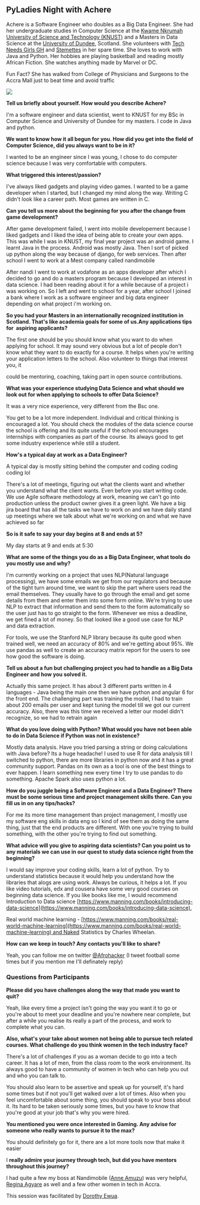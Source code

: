 ## PyLadies Night with Achere

Achere is a Software Engineer who doubles as a Big Data Engineer. She had her undergraduate studies in Computer Science at the [Kwame Nkrumah University of Science and Technology (KNUST)](https://www.knust.edu.gh/) and a Masters in Data Science at the [University of Dundee](https://www.dundee.ac.uk/), Scotland. She volunteers with [Tech Needs Girls GH](http://www.soronkosolutions.com/tng.html) and [Stemettes](https://stemettes.org/) in her spare time. She loves to work with Java and Python. Her hobbies are playing basketball and reading mostly African Fiction. She watches anything made by Marvel or DC.

Fun Fact? She has walked from College of Physicians and Surgeons to the Accra Mall just to beat time and avoid traffic

[![](https://1.bp.blogspot.com/-h1YYjLGhZS0/XblROxGPgfI/AAAAAAAANWI/OFRQYDEWu9MY56mDS5nvAHnmwkxDvc7UgCEwYBhgL/s400/Achere.jpg)](https://1.bp.blogspot.com/-h1YYjLGhZS0/XblROxGPgfI/AAAAAAAANWI/OFRQYDEWu9MY56mDS5nvAHnmwkxDvc7UgCEwYBhgL/s1600/Achere.jpg)

**Tell us briefly about yourself. How would you describe Achere?**

I'm a software engineer and data scientist, went to KNUST for my BSc in Computer Science and University of Dundee for my masters. I code in Java and python.

  

**We want to know how it all begun for you. How did you get into the field of Computer Science, did you always want to be in it?**

I wanted to be an engineer since I was young, I chose to do computer science because I was very comfortable with computers.

  

**What triggered this interest/passion?**

I've always liked gadgets and playing video games. I wanted to be a game developer when I started, but I changed my mind along the way. Writing C didn't look like a career path. Most games are written in C.

  

**Can you tell us more about the beginning for you after the change from game development?**

After game development failed, I went into mobile developement because I liked gadgets and I liked the idea of being able to create your own apps. This was while I was in KNUST, my final year project was an android game. I learnt Java in the process. Android was mostly Java. Then I sort of picked up python along the way because of django, for web services. Then after school I went to work at a Mest company called nandimobile

After nandi I went to work at vodafone as an apps developer after which I decided to go and do a masters program because I developed an interest in data science. I had been reading about it for a while because of a project i was working on. So I left and went to school for a year, after school I joined a bank where I work as a software engineer and big data engineer depending on what project i'm working on.

  

**So you had your Masters in an internationally recognized institution in Scotland. That's like academia goals for some of us.Any applications tips for  aspiring applicants?**

The first one should be you should know what you want to do when applying for school. It may sound very obvious but a lot of people don't know what they want to do exactly for a course. It helps when you're writing your application letters to the school. Also volunteer to things that interest you, it

could be mentoring, coaching, taking part in open source contributions.

  

**What was your experience studying Data Science and what should we look out for when applying to schools to offer Data Science?**

It was a very nice experience, very different from the Bsc one.

You get to be a lot more independent. Individual and critical thinking is encouraged a lot. You should check the modules of the data science course the school is offering and its quite useful if the school encourages internships with companies as part of the course. Its always good to get some industry experience while still a student.

  

**How's a typical day at work as a Data Engineer?**

A typical day is mostly sitting behind the computer and coding coding coding lol

There's a lot of meetings, figuring out what the clients want and whether you understand what the client wants. Even before you start writing code. We use Agile software methodology at work, meaning we can't go into production unless the product owner gives it a green light. We have a big jira board that has all the tasks we have to work on and we have daily stand up meetings where we talk about what we're working on and what we have achieved so far

  

**So is it safe to say your day begins at 8 and ends at 5?**

My day starts at 9 and ends at 5:30

  

**What are some of the things you do as a Big Data Engineer, what tools do you mostly use and why?**

I'm currently working on a project that uses NLP(Natural language processing), we have some emails we get from our regulators and because of the tight turn around time, we want to skip the part where users read the email themselves. They usually have to go through the email and get some details from them and enter them into some form online. We're trying to use NLP to extract that information and send them to the form automatically so the user just has to go straight to the form. Whenever we miss a deadline, we get fined a lot of money. So that looked like a good use case for NLP and data extraction. 

For tools, we use the Stanford NLP library because its quite good when trained well, we need an accuracy of 80% and we're getting about 95%. We use pandas as well to create an accuracy matrix report for the users to see how good the software is doing.

  

**Tell us about a fun but challenging project you had to handle as a Big Data Engineer and how you solved it.**

Actually this same project. It has about 3 different parts written in 4 languages - Java being the main one then we have python and angular 6 for the front end. The challenging part was training the model, I had to train about 200 emails per user and kept tuning the model till we got our current accuracy. Also, there was this time we received a letter our model didn't recognize, so we had to retrain again

  

**What do you love doing with Python? What would you have not been able to do in Data Science if Python was not in existence?**

Mostly data analysis. Have you tried parsing a string or doing calculations with Java before? Its a huge headache! I used to use R for data analysis till I switched to python, there are more libraries in python now and it has a great community support. Pandas on its own as a tool is one of the best things to ever happen. I learn something new every time I try to use pandas to do something. Apache Spark also uses python a lot.

  

**How do you juggle being a Software Engineer and a Data Engineer? There must be some serious time and project management skills there. Can you fill us in on any tips/hacks?**

For me its more time management than project management, I mostly use my software eng skills in data eng so I kind of see them as doing the same thing, just that the end products are different. With one you're trying to build something, with the other you're trying to find out something.

  

**What advice will you give to aspiring data scientists? Can you point us to any materials we can use in our quest to study data science right from the beginning?**

I would say improve your coding skills, learn a lot of python. Try to understand statistics because it would help you understand how the libraries that alogs are using work. Always be curious, it helps a lot. If you like video tutorials, edx and cousera have some very good courses on beginning data science. If you like books like me, I would recommend Introduction to Data science [https://www.manning.com/books/introducing-data-science](https://www.manning.com/books/introducing-data-science),

Real world machine learning - [https://www.manning.com/books/real-world-machine-learning](https://www.manning.com/books/real-world-machine-learning) and Naked Statistics by Charles Wheelan.

  

**How can we keep in touch? Any contacts you'll like to share?**

Yeah, you can follow me on twitter [@Afrohacker](https://twitter.com/Afrohacker) (I tweet football some times but if you mention me I'll definately reply)

  

### **Questions from Participants**

**Please did you have challenges along the way that made you want to quit?**

Yeah, like every time a project isn't going the way you want it to go or you're about to meet your deadline and you're nowhere near complete, but after a while you realise its really a part of the process, and work to complete what you can.

  

**Also, what's your take about women not being able to pursue tech related courses. What challenge do you think women in the tech industry face?**

There's a lot of challenges if you as a woman decide to go into a tech career. It has a lot of men, from the class room to the work environment. Its always good to have a community of women in tech who can help you out and who you can talk to.

You should also learn to be assertive and speak up for yourself, it's hard some times but if not you'll get walked over a lot of times. Also when you feel uncomfortable about some thing, you should speak to your boss about it. Its hard to be taken seriously some times, but you have to know that you're good at your job that's why you were hired.

  

**You mentioned you were once interested in Gaming. Any advise for someone who really wants to pursue it to the max?**

You should definitely go for it, there are a lot more tools now that make it easier

  

I **really admire your journey through tech, but did you have mentors throughout this journey?**

I had quite a few my boss at Nandimobile ([Anne Amuzu](https://www.linkedin.com/in/anneamuzu/?originalSubdomain=gh)) was very helpful, [Regina Agyare](https://www.linkedin.com/in/reginaagyare/) as well and a few other women in tech in Accra.

  

This session was facilitated by [Dorothy Ewua](https://www.linkedin.com/in/dorothy-ewuah-b3b2b6126/).